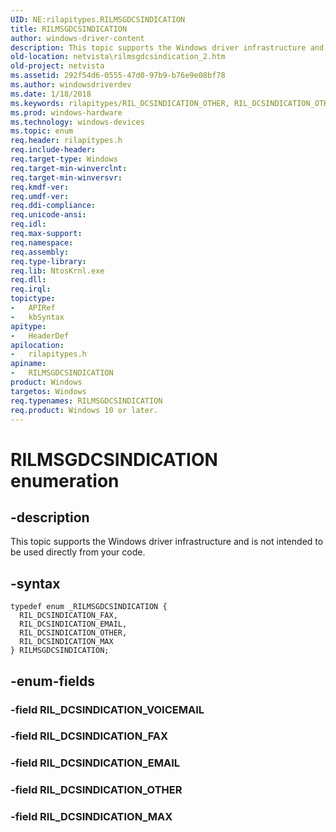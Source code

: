 ```yaml
---
UID: NE:rilapitypes.RILMSGDCSINDICATION
title: RILMSGDCSINDICATION
author: windows-driver-content
description: This topic supports the Windows driver infrastructure and is not intended to be used directly from your code.
old-location: netvista\rilmsgdcsindication_2.htm
old-project: netvista
ms.assetid: 292f54d6-0555-47d0-97b9-b76e9e08bf78
ms.author: windowsdriverdev
ms.date: 1/18/2018
ms.keywords: rilapitypes/RIL_DCSINDICATION_OTHER, RIL_DCSINDICATION_OTHER, RIL_DCSINDICATION_MAX, rilapitypes/RIL_DCSINDICATION_FAX, rilapitypes/RIL_DCSINDICATION_EMAIL, RIL_DCSINDICATION_EMAIL, RILMSGDCSINDICATION enumeration [Network Drivers Starting with Windows Vista], rilapitypes/RIL_DCSINDICATION_MAX, RIL_DCSINDICATION_FAX, RILMSGDCSINDICATION, rilapitypes/RILMSGDCSINDICATION, netvista.rilmsgdcsindication_2
ms.prod: windows-hardware
ms.technology: windows-devices
ms.topic: enum
req.header: rilapitypes.h
req.include-header: 
req.target-type: Windows
req.target-min-winverclnt: 
req.target-min-winversvr: 
req.kmdf-ver: 
req.umdf-ver: 
req.ddi-compliance: 
req.unicode-ansi: 
req.idl: 
req.max-support: 
req.namespace: 
req.assembly: 
req.type-library: 
req.lib: NtosKrnl.exe
req.dll: 
req.irql: 
topictype:
-	APIRef
-	kbSyntax
apitype:
-	HeaderDef
apilocation:
-	rilapitypes.h
apiname:
-	RILMSGDCSINDICATION
product: Windows
targetos: Windows
req.typenames: RILMSGDCSINDICATION
req.product: Windows 10 or later.
---
```


# RILMSGDCSINDICATION enumeration


## -description


This topic supports the Windows driver infrastructure and is not intended to be used directly from your code. 


## -syntax


````
typedef enum _RILMSGDCSINDICATION { 
  RIL_DCSINDICATION_FAX,
  RIL_DCSINDICATION_EMAIL,
  RIL_DCSINDICATION_OTHER,
  RIL_DCSINDICATION_MAX
} RILMSGDCSINDICATION;
````


## -enum-fields




### -field RIL_DCSINDICATION_VOICEMAIL


### -field RIL_DCSINDICATION_FAX


### -field RIL_DCSINDICATION_EMAIL


### -field RIL_DCSINDICATION_OTHER


### -field RIL_DCSINDICATION_MAX

